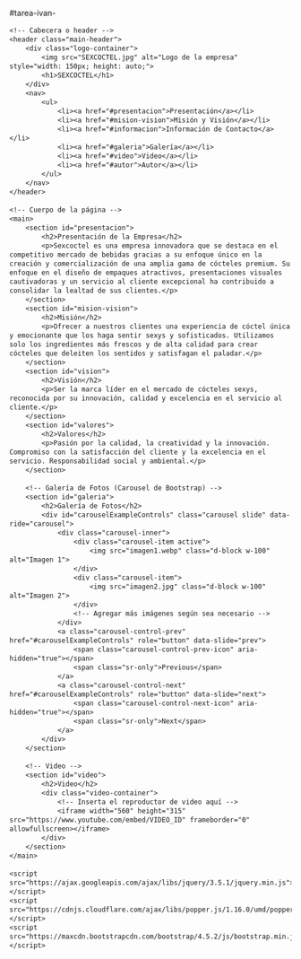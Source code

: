 #tarea-ivan-

<!DOCTYPE html>
<html lang="es">
<head>
    <meta charset="UTF-8">
    <meta name="viewport" content="width=device-width, initial-scale=1.0">
    <title>SEXCOCTEL</title>
    <link rel="stylesheet" href="https://maxcdn.bootstrapcdn.com/bootstrap/4.5.2/css/bootstrap.min.css">
    <link rel="stylesheet" href="styles.css">
    <style>
        /* Estilos adicionales */
        /* ... (se agregan los estilos proporcionados anteriormente) ... */
    </style>
</head>
<body>

    <!-- Cabecera o header -->
    <header class="main-header">
        <div class="logo-container">
            <img src="SEXCOCTEL.jpg" alt="Logo de la empresa" style="width: 150px; height: auto;">
            <h1>SEXCOCTEL</h1>
        </div>
        <nav>
            <ul>
                <li><a href="#presentacion">Presentación</a></li>
                <li><a href="#mision-vision">Misión y Visión</a></li>
                <li><a href="#informacion">Información de Contacto</a></li>
                <li><a href="#galeria">Galería</a></li>
                <li><a href="#video">Video</a></li>
                <li><a href="#autor">Autor</a></li>
            </ul>
        </nav>
    </header>

    <!-- Cuerpo de la página -->
    <main>
        <section id="presentacion">
            <h2>Presentación de la Empresa</h2>
            <p>Sexcoctel es una empresa innovadora que se destaca en el competitivo mercado de bebidas gracias a su enfoque único en la creación y comercialización de una amplia gama de cócteles premium. Su enfoque en el diseño de empaques atractivos, presentaciones visuales cautivadoras y un servicio al cliente excepcional ha contribuido a consolidar la lealtad de sus clientes.</p>
        </section>
        <section id="mision-vision">
            <h2>Misión</h2>
            <p>Ofrecer a nuestros clientes una experiencia de cóctel única y emocionante que los haga sentir sexys y sofisticados. Utilizamos solo los ingredientes más frescos y de alta calidad para crear cócteles que deleiten los sentidos y satisfagan el paladar.</p>
        </section>
        <section id="vision">
            <h2>Visión</h2>
            <p>Ser la marca líder en el mercado de cócteles sexys, reconocida por su innovación, calidad y excelencia en el servicio al cliente.</p>
        </section>
        <section id="valores">
            <h2>Valores</h2>
            <p>Pasión por la calidad, la creatividad y la innovación. Compromiso con la satisfacción del cliente y la excelencia en el servicio. Responsabilidad social y ambiental.</p>
        </section>

        <!-- Galería de Fotos (Carousel de Bootstrap) -->
        <section id="galeria">
            <h2>Galería de Fotos</h2>
            <div id="carouselExampleControls" class="carousel slide" data-ride="carousel">
                <div class="carousel-inner">
                    <div class="carousel-item active">
                        <img src="imagen1.webp" class="d-block w-100" alt="Imagen 1">
                    </div>
                    <div class="carousel-item">
                        <img src="imagen2.jpg" class="d-block w-100" alt="Imagen 2">
                    </div>
                    <!-- Agregar más imágenes según sea necesario -->
                </div>
                <a class="carousel-control-prev" href="#carouselExampleControls" role="button" data-slide="prev">
                    <span class="carousel-control-prev-icon" aria-hidden="true"></span>
                    <span class="sr-only">Previous</span>
                </a>
                <a class="carousel-control-next" href="#carouselExampleControls" role="button" data-slide="next">
                    <span class="carousel-control-next-icon" aria-hidden="true"></span>
                    <span class="sr-only">Next</span>
                </a>
            </div>
        </section>

        <!-- Video -->
        <section id="video">
            <h2>Video</h2>
            <div class="video-container">
                <!-- Inserta el reproductor de video aquí -->
                <iframe width="560" height="315" src="https://www.youtube.com/embed/VIDEO_ID" frameborder="0" allowfullscreen></iframe>
            </div>
        </section>
    </main>

    <script src="https://ajax.googleapis.com/ajax/libs/jquery/3.5.1/jquery.min.js"></script>
    <script src="https://cdnjs.cloudflare.com/ajax/libs/popper.js/1.16.0/umd/popper.min.js"></script>
    <script src="https://maxcdn.bootstrapcdn.com/bootstrap/4.5.2/js/bootstrap.min.js"></script>
</body>
</html>

